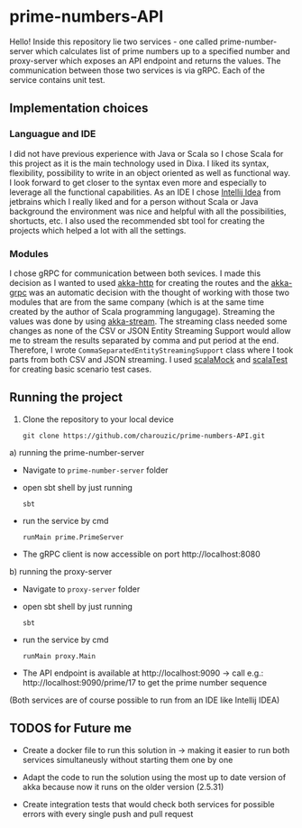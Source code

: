 # prime-numbers-API
Hello! Inside this repository lie two services - one called prime-number-server which calculates 
list of prime numbers up to a specified number and proxy-server which exposes an API endpoint and returns the values. The communication between those two services
is via gRPC. Each of the service contains unit test.

## Implementation choices
### Languague and IDE
I did not have previous experience with Java or Scala so I chose Scala for this project as it is the main technology used in Dixa. 
I liked its syntax, flexibility, possibility to write in an object oriented as well as functional way. I look forward to get closer to the syntax even more
and especially to leverage all the functional capabilities. As an IDE I chose [Intellij Idea](https://www.jetbrains.com/idea/) from jetbrains which I really liked and for a person without
Scala or Java background the environment was nice and helpful with all the possibilities, shortucts, etc. I also used the recommended sbt tool for creating the
projects which helped a lot with all the settings.


### Modules
I chose gRPC for communication between both sevices. I made this decision as I wanted to used [akka-http](https://doc.akka.io/docs/akka-http/current/index.html) 
for creating the routes and the [akka-grpc](https://doc.akka.io/docs/akka-grpc/current/index.html) was an automatic decision with the thought of working with those two
modules that are from the same company (which is at the same time created by the author of Scala programming langugage). Streaming the values was done by using
[akka-stream](https://doc.akka.io/docs/akka/current/stream/index.html). The streaming class needed some changes as none of the CSV or JSON Entity Streaming Support
 would allow me to stream the results separated by comma and put period at the end. Therefore, I wrote ```CommaSeparatedEntityStreamingSupport``` class where I took
 parts from both CSV and JSON streaming. I used [scalaMock](https://scalamock.org) and [scalaTest](https://www.scalatest.org) for creating basic scenario test cases.


## Running the project
1. Clone the repository to your local device
    ```
    git clone https://github.com/charouzic/prime-numbers-API.git
    ```
    
a) running the prime-number-server

* Navigate to ```prime-number-server``` folder

* open sbt shell by just running 
   ```
   sbt
   ```
* run the service by cmd
   ```
   runMain prime.PrimeServer
   ```
* The gRPC client is now accessible on port http://localhost:8080


b) running the proxy-server

* Navigate to ```proxy-server``` folder

* open sbt shell by just running 
  ```
  sbt
  ```

* run the service by cmd
  ```
  runMain proxy.Main
  ```
  
* The API endpoint is available at http://localhost:9090 -> call e.g.: http://localhost:9090/prime/17 to get the prime number sequence

(Both services are of course possible to run from an IDE like Intellij IDEA)

## TODOS for Future me
* Create a docker file to run this solution in -> making it easier to run both services simultaneusly without starting them one by one

* Adapt the code to run the solution using the most up to date version of akka because now it runs on the older version (2.5.31)

* Create integration tests that would check both services for possible errors with every single push and pull request
